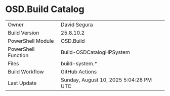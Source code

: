 ﻿# OSD.Build Catalog

| | |
|-|-|
| Owner | David Segura |
| Build Version | 25.8.10.2 |
| PowerShell Module | OSD.Build |
| PowerShell Function | Build-OSDCatalogHPSystem |
| Files | build-system.* |
| Build Workflow | GitHub Actions |
| Last Update | Sunday, August 10, 2025 5:04:28 PM UTC |
